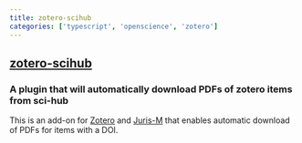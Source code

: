 ```yaml
---
title: zotero-scihub
categories: ['typescript', 'openscience', 'zotero']
---
```

## [zotero-scihub](https://github.com/ethanwillis/zotero-scihub)

### A plugin that will automatically download PDFs of zotero items from sci-hub


This is an add-on for [Zotero](https://www.zotero.org/) and [Juris-M](https://juris-m.github.io/) that enables automatic download of PDFs for items with a DOI.

